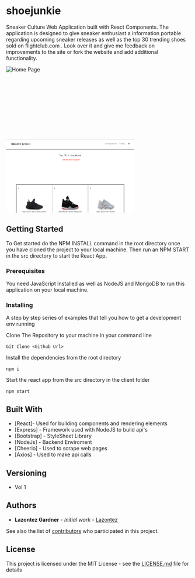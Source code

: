 # shoejunkie
Sneaker Culture Web Application built with React Components. The application is designed to give sneaker enthusiast a information portable regarding 
upcoming sneaker releases as well as the top 30 trending shoes sold on flightclub.com . Look over it and give me feedback on improvements to the site or fork the website and add additional functionality.

<span>
<img src="appScrennShot2.PNG" style="float: left" alt="Home Page" width="350" height="200"/>
<img src="appScreenShot1.PNG" style="" alt="Trending Shoes Page" width="350" height="200"/>
</span>

<!-- ![Vital= Designed for locals](hermes-client/public/images/hermesScreenshot.PNG ){width=200px height=250px} -->

## Getting Started

To Get started do the NPM INSTALL command in the root directory once you have cloned the project to your local machine.
Then run an NPM START in the src directory to start the React App.

### Prerequisites

You need JavaScript Installed as well as NodeJS and MongoDB to run this application on your local machine.

### Installing

A step by step series of examples that tell you how to get a development env running

Clone The Repository to your machine in your command line

```
Git Clone <Github Url>
```

Install the dependencies from the root directory

```
npm i 

```
Start the react app from the src directory in the client folder
```
npm start

```

## Built With

* [React]- Used for building components and rendering elements
* [Express] - Framework used with NodeJS to build api's
* [Bootstrap] - StyleSheet Library
* [NodeJs] - Backend Enviroment
* [Cheerio] - Used to scrape web pages
* [Axios] - Used to make api calls


## Versioning

* Vol 1 

## Authors

* **Lazontez Gardner** - *Initial work* - [Lazontez](https://github.com/Lazontez)

See also the list of [contributors](https://github.com/Lazontez/Hermes/contributors) who participated in this project.

## License

This project is licensed under the MIT License - see the [LICENSE.md](LICENSE.md) file for details

